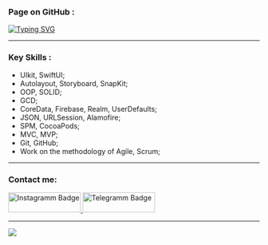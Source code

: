 ### Page on GitHub :

<a href="https://t.me/The_Keko"><img src="https://readme-typing-svg.demolab.com?font=JetBrains+Mono&weight=500&size=25&pause=800&width=500&height=100&lines=Hi+there+%F0%9F%99%8B%F0%9F%8F%BB;My+name+is+Aleksandr+Fogelev;I'm+a+IOS+Developer;%D0%A1lick+to+contact+me+%F0%9F%91%88%F0%9F%8F%BB" alt="Typing SVG" /></a>

  ---
  
### Key Skills :

  - UIkit, SwiftUI;
  - Autolayout, Storyboard, SnapKit;
  - OOP, SOLID;
  - GCD;
  - CoreData, Firebase, Realm, UserDefaults;
  - JSON, URLSession, Alamofire;
  - SPM, CocoaPods;
  - MVC, MVP;
  - Git, GitHub;
  - Work on the methodology of Agile, Scrum;
  
  ---
  
  ### Contact me:
<div id="badges">
  <a href="https://www.linkedin.com/in/thekeko/">
    <img width="145px" height="40" src="https://img.shields.io/badge/LinkedIn-blue?logo=linkedin&logoColor=white&style=for-the-badge" alt="Instagramm Badge"/>
  </a>
  <a href="https://t.me/The_Keko">
    <img width="145px" height="40" src="https://img.shields.io/badge/Telegram-2CA5E0?style=for-the-badge&logo=telegram&logoColor=white" alt="Telegramm Badge"/> 
  </a>
</div>
   </div>
   
  ---


![](https://komarev.com/ghpvc/?username=your-github-TheKEKO)
